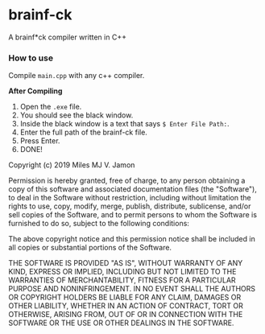 # brainf-ck
A brainf*ck compiler written in C++

### How to use
Compile `main.cpp` with any c++ compiler.  

**After Compiling**  
1. Open the `.exe` file.  
2. You should see the black window.  
3. Inside the black window is a text that says `$ Enter File Path:`.  
4. Enter the full path of the brainf-ck file.  
5. Press Enter.  
6. DONE!

Copyright (c) 2019 Miles MJ V. Jamon

Permission is hereby granted, free of charge, to any person obtaining a copy
of this software and associated documentation files (the "Software"), to deal
in the Software without restriction, including without limitation the rights
to use, copy, modify, merge, publish, distribute, sublicense, and/or sell
copies of the Software, and to permit persons to whom the Software is
furnished to do so, subject to the following conditions:

The above copyright notice and this permission notice shall be included in all
copies or substantial portions of the Software.

THE SOFTWARE IS PROVIDED "AS IS", WITHOUT WARRANTY OF ANY KIND, EXPRESS OR
IMPLIED, INCLUDING BUT NOT LIMITED TO THE WARRANTIES OF MERCHANTABILITY,
FITNESS FOR A PARTICULAR PURPOSE AND NONINFRINGEMENT. IN NO EVENT SHALL THE
AUTHORS OR COPYRIGHT HOLDERS BE LIABLE FOR ANY CLAIM, DAMAGES OR OTHER
LIABILITY, WHETHER IN AN ACTION OF CONTRACT, TORT OR OTHERWISE, ARISING FROM,
OUT OF OR IN CONNECTION WITH THE SOFTWARE OR THE USE OR OTHER DEALINGS IN THE
SOFTWARE.

